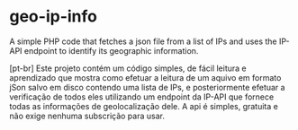 # geo-ip-info
A simple PHP code that fetches a json file from a list of IPs and uses the IP-API endpoint to identify its geographic information.

[pt-br]
Este projeto contém um código simples, de fácil leitura e aprendizado que mostra como efetuar a leitura de um aquivo em formato jSon salvo em disco contendo uma lista de IPs, e posteriormente efetuar a verificação de todos eles utilizando um endpoint da IP-API que fornece todas as informações de geolocalização dele. A api é simples, gratuita e não exige nenhuma subscrição para usar.
